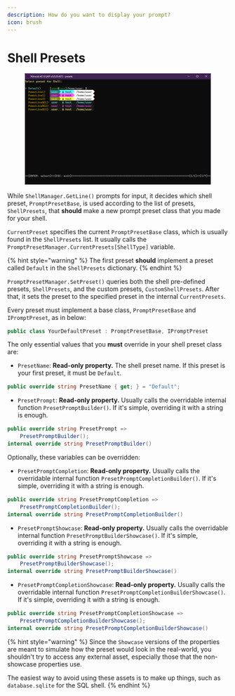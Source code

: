 ```yaml
---
description: How do you want to display your prompt?
icon: brush
---
```


# Shell Presets

<figure><img src="../../../.gitbook/assets/112-shell.png" alt=""><figcaption></figcaption></figure>

While `ShellManager.GetLine()` prompts for input, it decides which shell preset, `PromptPresetBase`, is used according to the list of presets, `ShellPresets`, that **should** make a new prompt preset class that you made for your shell.

`CurrentPreset` specifies the current `PromptPresetBase` class, which is usually found in the `ShellPresets` list. It usually calls the `PromptPresetManager.CurrentPresets[ShellType]` variable.

{% hint style="warning" %}
The first preset **should** implement a preset called `Default` in the `ShellPresets` dictionary.
{% endhint %}

`PromptPresetManager.SetPreset()` queries both the shell pre-defined presets, `ShellPresets`, and the custom presets, `CustomShellPresets`. After that, it sets the preset to the specified preset in the internal `CurrentPresets`.

Every preset must implement a base class, `PromptPresetBase` and `IPromptPreset`, as in below:

```csharp
public class YourDefaultPreset : PromptPresetBase, IPromptPreset
```

The only essential values that you **must** override in your shell preset class are:

* `PresetName`: **Read-only property.** The shell preset name. If this preset is your first preset, it must be `Default`.

```csharp
public override string PresetName { get; } = "Default";
```

* `PresetPrompt`: **Read-only property.** Usually calls the overridable internal function `PresetPromptBuilder()`. If it's simple, overriding it with a string is enough.

```csharp
public override string PresetPrompt =>
    PresetPromptBuilder();
internal override string PresetPromptBuilder()
```

Optionally, these variables can be overridden:

* `PresetPromptCompletion`: **Read-only property.** Usually calls the overridable internal function `PresetPromptCompletionBuilder()`. If it's simple, overriding it with a string is enough.

```csharp
public override string PresetPromptCompletion =>
    PresetPromptCompletionBuilder();
internal override string PresetPromptCompletionBuilder()
```

* `PresetPromptShowcase`: **Read-only property.** Usually calls the overridable internal function `PresetPromptBuilderShowcase()`. If it's simple, overriding it with a string is enough.

```csharp
public override string PresetPromptShowcase =>
    PresetPromptBuilderShowcase();
internal override string PresetPromptBuilderShowcase()
```

* `PresetPromptCompletionShowcase`: **Read-only property.** Usually calls the overridable internal function `PresetPromptCompletionBuilderShowcase()`. If it's simple, overriding it with a string is enough.

```csharp
public override string PresetPromptCompletionShowcase =>
    PresetPromptCompletionBuilderShowcase();
internal override string PresetPromptCompletionBuilderShowcase()
```

{% hint style="warning" %}
Since the `Showcase` versions of the properties are meant to simulate how the preset would look in the real-world, you shouldn't try to access any external asset, especially those that the non-showcase properties use.

The easiest way to avoid using these assets is to make up things, such as `database.sqlite` for the SQL shell.
{% endhint %}
